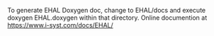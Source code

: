 To generate EHAL Doxygen doc, change to EHAL/docs and execute doxygen EHAL.doxygen within that directory.
Online documention at https://www.i-syst.com/docs/EHAL/ 

